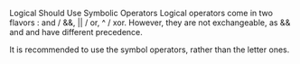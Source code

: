 Logical Should Use Symbolic Operators
Logical operators come in two flavors :  and / &&, || / or, ^ / xor. However, they are not exchangeable, as && and and have different precedence. 

It is recommended to use the symbol operators, rather than the letter ones.